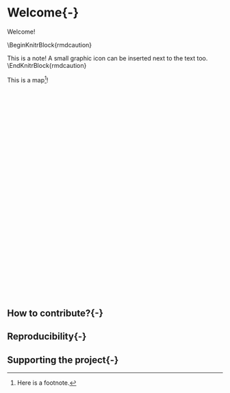 
# Welcome{-}

Welcome!

\BeginKnitrBlock{rmdcaution}<div class="rmdcaution">This is a note! A small graphic icon can be inserted next to the text too. </div>\EndKnitrBlock{rmdcaution}

This is a map[^1]!

<center>
<!--html_preserve--><div id="htmlwidget-b9eca500dc72c8588742" style="width:672px;height:480px;" class="leaflet html-widget"></div>
<script type="application/json" data-for="htmlwidget-b9eca500dc72c8588742">{"x":{"options":{"crs":{"crsClass":"L.CRS.EPSG3857","code":null,"proj4def":null,"projectedBounds":null,"options":{}}},"setView":[[-32.835,116.037],10,[]],"calls":[{"method":"addTiles","args":["//{s}.tile.openstreetmap.org/{z}/{x}/{y}.png",null,null,{"minZoom":0,"maxZoom":18,"tileSize":256,"subdomains":"abc","errorTileUrl":"","tms":false,"noWrap":false,"zoomOffset":0,"zoomReverse":false,"opacity":1,"zIndex":1,"detectRetina":false,"attribution":"&copy; <a href=\"http://openstreetmap.org\">OpenStreetMap<\/a> contributors, <a href=\"http://creativecommons.org/licenses/by-sa/2.0/\">CC-BY-SA<\/a>"}]},{"method":"addMarkers","args":[-32.835,116.037,null,null,null,{"interactive":true,"draggable":false,"keyboard":true,"title":"","alt":"","zIndexOffset":0,"opacity":1,"riseOnHover":false,"riseOffset":250},"buried treasure here",null,null,null,null,{"interactive":false,"permanent":false,"direction":"auto","opacity":1,"offset":[0,0],"textsize":"10px","textOnly":false,"className":"","sticky":true},null]}],"limits":{"lat":[-32.835,-32.835],"lng":[116.037,116.037]}},"evals":[],"jsHooks":[]}</script><!--/html_preserve-->
</center>

## How to contribute?{-}

## Reproducibility{-}

## Supporting the project{-}

[^1]: Here is a footnote.

